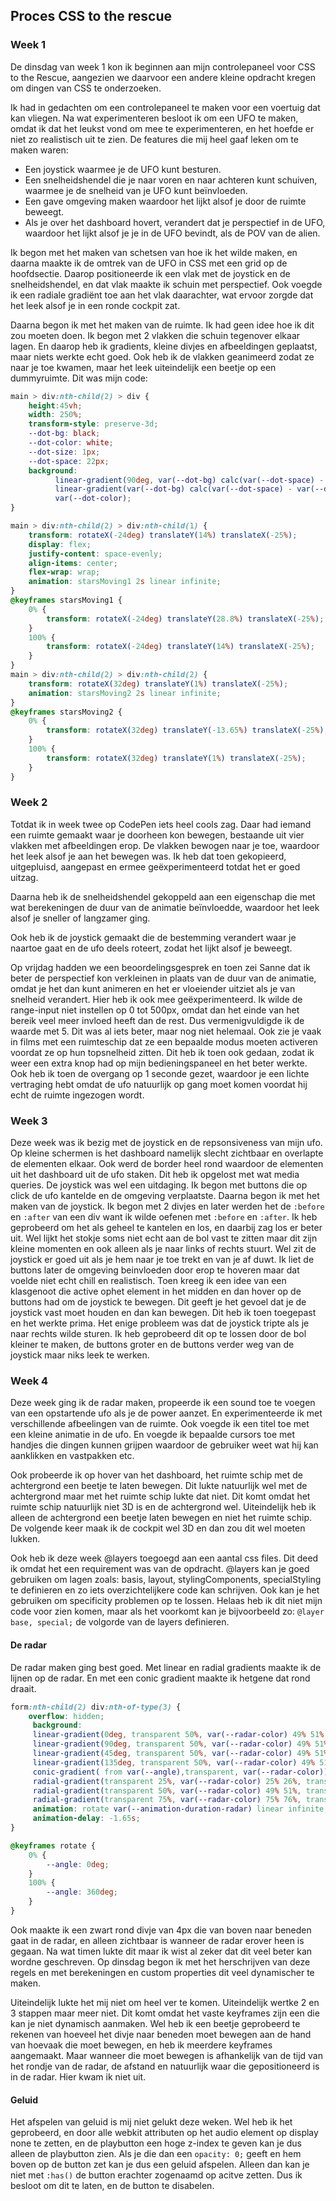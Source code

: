 ## Proces CSS to the rescue 

### Week 1

De dinsdag van week 1 kon ik beginnen aan mijn controlepaneel voor CSS to the Rescue, aangezien we daarvoor een andere kleine opdracht kregen om dingen van CSS te onderzoeken.

Ik had in gedachten om een controlepaneel te maken voor een voertuig dat kan vliegen. Na wat experimenteren besloot ik om een UFO te maken, omdat ik dat het leukst vond om mee te experimenteren, en het hoefde er niet zo realistisch uit te zien. De features die mij heel gaaf leken om te maken waren:

- Een joystick waarmee je de UFO kunt besturen.
- Een snelheidshendel die je naar voren en naar achteren kunt schuiven, waarmee je de snelheid van je UFO kunt beïnvloeden.
- Een gave omgeving maken waardoor het lijkt alsof je door de ruimte beweegt.
- Als je over het dashboard hovert, verandert dat je perspectief in de UFO, waardoor het lijkt alsof je je in de UFO bevindt, als de POV van de alien.

Ik begon met het maken van schetsen van hoe ik het wilde maken, en daarna maakte ik de omtrek van de UFO in CSS met een grid op de hoofdsectie. Daarop positioneerde ik een vlak met de joystick en de snelheidshendel, en dat vlak maakte ik schuin met perspectief. Ook voegde ik een radiale gradiënt toe aan het vlak daarachter, wat ervoor zorgde dat het leek alsof je in een ronde cockpit zat.

Daarna begon ik met het maken van de ruimte. Ik had geen idee hoe ik dit zou moeten doen. Ik begon met 2 vlakken die schuin tegenover elkaar lagen. En daarop heb ik gradients, kleine divjes en afbeeldingen geplaatst, maar niets werkte echt goed. Ook heb ik de vlakken geanimeerd zodat ze naar je toe kwamen, maar het leek uiteindelijk een beetje op een dummyruimte. Dit was mijn code:


```css
main > div:nth-child(2) > div {
    height:45vh;
    width: 250%;
    transform-style: preserve-3d;
    --dot-bg: black;
    --dot-color: white;
    --dot-size: 1px;
    --dot-space: 22px;
    background:
          linear-gradient(90deg, var(--dot-bg) calc(var(--dot-space) - var(--dot-size)), transparent 1%) center / var(--dot-space) var(--dot-space),
          linear-gradient(var(--dot-bg) calc(var(--dot-space) - var(--dot-size)), transparent 1%) center / var(--dot-space) var(--dot-space),
          var(--dot-color);
}

main > div:nth-child(2) > div:nth-child(1) {
    transform: rotateX(-24deg) translateY(14%) translateX(-25%);
    display: flex;
    justify-content: space-evenly;
    align-items: center;
    flex-wrap: wrap;
    animation: starsMoving1 2s linear infinite;
}
@keyframes starsMoving1 {
    0% {
        transform: rotateX(-24deg) translateY(28.8%) translateX(-25%);
    }
    100% {
        transform: rotateX(-24deg) translateY(14%) translateX(-25%);
    }
}
main > div:nth-child(2) > div:nth-child(2) {
    transform: rotateX(32deg) translateY(1%) translateX(-25%);
    animation: starsMoving2 2s linear infinite;
}
@keyframes starsMoving2 {
    0% {
        transform: rotateX(32deg) translateY(-13.65%) translateX(-25%);
    }
    100% {
        transform: rotateX(32deg) translateY(1%) translateX(-25%);
    }
}
```

### Week 2

Totdat ik in week twee op CodePen iets heel cools zag. Daar had iemand een ruimte gemaakt waar je doorheen kon bewegen, bestaande uit vier vlakken met afbeeldingen erop. De vlakken bewogen naar je toe, waardoor het leek alsof je aan het bewegen was. Ik heb dat toen gekopieerd, uitgepluisd, aangepast en ermee geëxperimenteerd totdat het er goed uitzag.

Daarna heb ik de snelheidshendel gekoppeld aan een eigenschap die met wat berekeningen de duur van de animatie beïnvloedde, waardoor het leek alsof je sneller of langzamer ging.

Ook heb ik de joystick gemaakt die de bestemming verandert waar je naartoe gaat en de ufo deels roteert, zodat het lijkt alsof je beweegt.

Op vrijdag hadden we een beoordelingsgesprek en toen zei Sanne dat ik beter de perspectief kon verkleinen in plaats van de duur van de animatie, omdat je het dan kunt animeren en het er vloeiender uitziet als je van snelheid verandert. Hier heb ik ook mee geëxperimenteerd. Ik wilde de range-input niet instellen op 0 tot 500px, omdat dan het einde van het bereik veel meer invloed heeft dan de rest. Dus vermenigvuldigde ik de waarde met 5. Dit was al iets beter, maar nog niet helemaal. Ook zie je vaak in films met een ruimteschip dat ze een bepaalde modus moeten activeren voordat ze op hun topsnelheid zitten. Dit heb ik toen ook gedaan, zodat ik weer een extra knop had op mijn bedieningspaneel en het beter werkte. Ook heb ik toen de overgang op 1 seconde gezet, waardoor je een lichte vertraging hebt omdat de ufo natuurlijk op gang moet komen voordat hij echt de ruimte ingezogen wordt.


### Week 3

Deze week was ik bezig met de joystick en de repsonsiveness van mijn ufo. Op kleine schermen is het dashboard namelijk slecht zichtbaar en overlapte de elementen elkaar. Ook werd de border heel rond waardoor de elementen uit het dashboard uit de ufo staken. Dit heb ik opgelost met wat media queries. De joystick was wel een uitdaging. Ik begon met buttons die op click de ufo kantelde en de omgeving verplaatste. Daarna begon ik met het maken van de joystick. Ik begon met 2 divjes en later werden het de `:before` en `:after` van een div want ik wilde oefenen met `:before` en `:after`.
Ik heb geprobeerd om het als geheel te kantelen en los, en daarbij zag los er beter uit. Wel lijkt het stokje soms niet echt aan de bol vast te zitten maar dit zijn kleine momenten en ook alleen als je naar links of rechts stuurt. Wel zit de joystick er goed uit als je hem naar je toe trekt en van je af duwt.
Ik liet de buttons later de omgeving beinvloeden door erop te hoveren maar dat voelde niet echt chill en realistisch. Toen kreeg ik een idee van een klasgenoot die active ophet element in het midden en dan hover op de buttons had om de joystick te bewegen. Dit geeft je het gevoel dat je de joystick vast moet houden en dan kan bewegen. Dit heb ik toen toegepast en het werkte prima. Het enige probleem was dat de joystick tripte als je naar rechts wilde sturen. Ik heb geprobeerd dit op te lossen door de bol kleiner te maken, de buttons groter en de buttons verder weg van de joystick maar niks leek te werken.

### Week 4 

Deze week ging ik de radar maken, propeerde ik een sound toe te voegen van een opstartende ufo als je de power aanzet. En experimenteerde ik met verschillende afbeelingen van de ruimte. Ook voegde ik een titel toe met een kleine animatie in de ufo. En voegde ik bepaalde cursors toe met handjes die dingen kunnen grijpen waardoor de gebruiker weet wat hij kan aanklikken en vastpakken etc.

Ook probeerde ik op hover van het dashboard, het ruimte schip met de achtergrond een beetje te laten bewegen. Dit lukte natuurlijk wel met de achtergrond maar met het ruimte schip lukte dat niet. Dit komt omdat het ruimte schip natuurlijk niet 3D is en de achtergrond wel. Uiteindelijk heb ik alleen de achtergrond een beetje laten bewegen en niet het ruimte schip. De volgende keer maak ik de cockpit wel 3D en dan zou dit wel moeten lukken. 

Ook heb ik deze week @layers toegoegd aan een aantal css files. Dit deed ik omdat het een requirement was van de opdracht. @layers kan je goed gebruiken om lagen zoals: basis, layout, stylingComponents, specialStyling te definieren en zo iets overzichtelijkere code kan schrijven. Ook kan je het gebruiken om specificity problemen op te lossen. Helaas heb ik dit niet mijn code voor zien komen, maar als het voorkomt kan je bijvoorbeeld zo: `@layer base, special;` de volgorde van de layers definieren. 

#### De radar

De radar maken ging best goed. Met linear en radial gradients maakte ik de lijnen op de radar. En met een conic gradient maakte ik hetgene dat rond draait. 

```css
form:nth-child(2) div:nth-of-type(3) {
    overflow: hidden;
     background:
     linear-gradient(0deg, transparent 50%, var(--radar-color) 49% 51%, transparent 51% 100%),
     linear-gradient(90deg, transparent 50%, var(--radar-color) 49% 51%, transparent 51% 100%),
     linear-gradient(45deg, transparent 50%, var(--radar-color) 49% 51%, transparent 51% 100%),
     linear-gradient(135deg, transparent 50%, var(--radar-color) 49% 51%, transparent 51% 100%),
     conic-gradient( from var(--angle),transparent, var(--radar-color)),
     radial-gradient(transparent 25%, var(--radar-color) 25% 26%, transparent 27% 100%),
     radial-gradient(transparent 50%, var(--radar-color) 49% 51%, transparent 51% 100%),
     radial-gradient(transparent 75%, var(--radar-color) 75% 76%, transparent 77% 100%);
     animation: rotate var(--animation-duration-radar) linear infinite;
     animation-delay: -1.65s;
}

@keyframes rotate {
    0% {
        --angle: 0deg;
    }
    100% {
        --angle: 360deg;
    }
}
```

Ook maakte ik een zwart rond divje van 4px die van boven naar beneden gaat in de radar, en alleen zichtbaar is wanneer de radar erover heen is gegaan. Na wat timen lukte dit maar ik wist al zeker dat dit veel beter kan wordne geschreven. Op dinsdag begon ik met het herschrijven van deze regels en met berekeningen en custom properties dit veel dynamischer te maken. 

Uiteindelijk lukte het mij niet om heel ver te komen. Uiteindelijk wertke 2 en 3 stappen maar meer niet. Dit komt omdat het vaste keyframes zijn een die kan je niet dynamisch aanmaken. Wel heb ik een beetje geprobeerd te rekenen van hoeveel het divje naar beneden moet bewegen aan de hand van hoevaak die moet bewegen, en heb ik meerdere keyframes aangemaakt. Maar wanneer die moet bewegen is afhankelijk van de tijd van het rondje van de radar, de afstand en natuurlijk waar die gepositioneerd is in de radar. Hier kwam ik niet uit. 

#### Geluid

Het afspelen van geluid is mij niet gelukt deze weken. Wel heb ik het geprobeerd, en door alle webkit attributen op het audio element op display none te zetten, en de playbutton een hoge z-index te geven kan je dus alleen de playbutton zien. Als je die dan een `opacity: 0;` geeft en hem boven op de button zet kan je dus een geluid afspelen. Alleen dan kan je niet met `:has()` de button erachter zogenaamd op acitve zetten. Dus ik besloot om dit te laten, en de button te disabelen.  